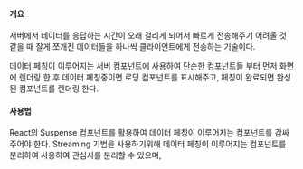 #### 개요
서버에서 데이터를 응답하는 시간이 오래 걸리게 되어서 빠르게 전송해주기 어려울 것 같을 때 잘게 쪼개진 데이터들을 하나씩 클라이언트에게 전송하는 기술이다.

데이터 페칭이 이루어지는 서버 컴포넌트에 사용하여 단순한 컴포넌트들 부터 먼저 화면에 렌더링 한 후 데이터 페칭중이면 로딩 컴포넌트를 표시해주고, 페칭이 완료되면 완성된 컴포넌트를 렌더링 한다.

#### 사용법
React의 Suspense 컴포넌트를 활용하여 데이터 페칭이 이루어지는 컴포넌트를 감싸주어야 한다.
Streaming 기법을 사용하기위해 데이터 페칭이 이루어지는 컴포넌트를 분리하여 사용하여 관심사를 분리할 수 있으며, 